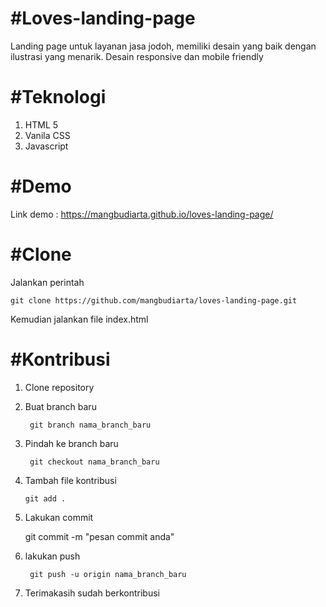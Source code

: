 # #Loves-landing-page
Landing page untuk layanan jasa jodoh, memiliki desain yang baik dengan ilustrasi yang menarik. Desain responsive dan mobile friendly

# #Teknologi
1. HTML 5
2. Vanila CSS
3. Javascript

# #Demo
Link demo : https://mangbudiarta.github.io/loves-landing-page/

# #Clone
Jalankan perintah

    git clone https://github.com/mangbudiarta/loves-landing-page.git

Kemudian jalankan file index.html

# #Kontribusi
1. Clone repository
2. Buat branch baru
   ```
    git branch nama_branch_baru
   ```
4. Pindah ke branch baru
   ```
    git checkout nama_branch_baru
   ```
6. Tambah file kontribusi
    ```
    git add .
    ```
7. Lakukan commit
   
    git commit -m "pesan commit anda"

8. lakukan push
   ```
    git push -u origin nama_branch_baru
    ```
10. Terimakasih sudah berkontribusi 
